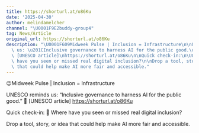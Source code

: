 ```yaml
---
title: https://shorturl.at/o86Ku
date: '2025-04-30'
author: melindamelcher
channel: "\U0001F9E2buddy-group4"
tag: News/Article
original_url: https://shorturl.at/o86Ku
description: "\U0001F609Midweek Pulse | Inclusion = Infrastructure\n\nUNESCO reminds\
  \ us: \u201CInclusive governance to harness AI for the public good.\u201D\n    \U0001F517\
  \ [UNESCO article]\nhttps://shorturl.at/o86Ku\n\nQuick check-in:\n\U0001F4AD Where\
  \ have you seen or missed real digital inclusion?\n\nDrop a tool, story, or idea\
  \ that could help make AI more fair and accessible."
---
```


😉Midweek Pulse | Inclusion = Infrastructure

UNESCO reminds us: “Inclusive governance to harness AI for the public good.”
    🔗 [UNESCO article]
https://shorturl.at/o86Ku

Quick check-in:
💭 Where have you seen or missed real digital inclusion?

Drop a tool, story, or idea that could help make AI more fair and accessible.